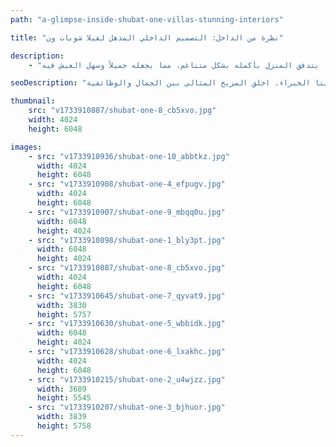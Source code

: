 ```yaml
---
path: "a-glimpse-inside-shubat-one-villas-stunning-interiors"

title: "نظرة من الداخل: التصميم الداخلي المذهل لفيلا شوبات ون"

description:
    - "قمنا بإنشاء تصاميم مخصصة للمطبخ وغرف النوم في هذه الفيلا الجميلة. خطط فريقنا بعناية لكل غرفة لتتناسب مع أسلوب حياة المالكين. يحتوي المطبخ على كل ما هو ضروري لإعداد وجبات رائعة، مع مساحة كافية للتنقل بحرية. تعد غرف النوم أماكن هادئة ومريحة للاسترخاء. استخدمنا مواد عالية الجودة وخيارات تصميم ذكية لجعل كل غرفة تبدو وتشعر بأنها مميزة. يتدفق المنزل بأكمله بشكل متناغم، مما يجعله جميلاً وسهل العيش فيه."

seoDescription: "اكتشف التصميم الداخلي الفاخر في فيلا شوبات ون مع مطابخ مخصصة وغرف نوم هادئة. استمتع بالمواد الفاخرة، والتخطيطات الذكية، ومساحات المعيشة الأنيقة. قم بتحويل منزلك مع مصممينا الخبراء. اخلق المزيج المثالي بين الجمال والوظائفية."

thumbnail:
    src: "v1733910887/shubat-one-8_cb5xvo.jpg"
    width: 4024
    height: 6048

images:
    - src: "v1733910936/shubat-one-10_abbtkz.jpg"
      width: 4024
      height: 6048
    - src: "v1733910908/shubat-one-4_efpugv.jpg"
      width: 4024
      height: 6048
    - src: "v1733910907/shubat-one-9_mbqq0u.jpg"
      width: 6048
      height: 4024
    - src: "v1733910898/shubat-one-1_bly3pt.jpg"
      width: 6048
      height: 4024
    - src: "v1733910887/shubat-one-8_cb5xvo.jpg"
      width: 4024
      height: 6048
    - src: "v1733910645/shubat-one-7_qyvat9.jpg"
      width: 3830
      height: 5757
    - src: "v1733910630/shubat-one-5_wbbidk.jpg"
      width: 6048
      height: 4024
    - src: "v1733910628/shubat-one-6_lxakhc.jpg"
      width: 4024
      height: 6048
    - src: "v1733910215/shubat-one-2_u4wjzz.jpg"
      width: 3689
      height: 5545
    - src: "v1733910207/shubat-one-3_bjhuor.jpg"
      width: 3839
      height: 5758
---
```


